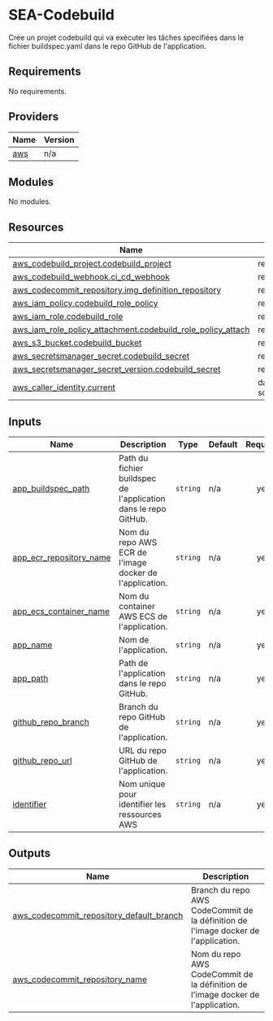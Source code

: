 # SEA-Codebuild
Crée un projet codebuild qui va exécuter les tâches specifiées dans le fichier buildspec.yaml dans le repo GitHub de l'application.
<!-- BEGIN_TF_DOCS -->
## Requirements

No requirements.

## Providers

| Name | Version |
|------|---------|
| <a name="provider_aws"></a> [aws](#provider\_aws) | n/a |

## Modules

No modules.

## Resources

| Name | Type |
|------|------|
| [aws_codebuild_project.codebuild_project](https://registry.terraform.io/providers/hashicorp/aws/latest/docs/resources/codebuild_project) | resource |
| [aws_codebuild_webhook.ci_cd_webhook](https://registry.terraform.io/providers/hashicorp/aws/latest/docs/resources/codebuild_webhook) | resource |
| [aws_codecommit_repository.img_definition_repository](https://registry.terraform.io/providers/hashicorp/aws/latest/docs/resources/codecommit_repository) | resource |
| [aws_iam_policy.codebuild_role_policy](https://registry.terraform.io/providers/hashicorp/aws/latest/docs/resources/iam_policy) | resource |
| [aws_iam_role.codebuild_role](https://registry.terraform.io/providers/hashicorp/aws/latest/docs/resources/iam_role) | resource |
| [aws_iam_role_policy_attachment.codebuild_role_policy_attach](https://registry.terraform.io/providers/hashicorp/aws/latest/docs/resources/iam_role_policy_attachment) | resource |
| [aws_s3_bucket.codebuild_bucket](https://registry.terraform.io/providers/hashicorp/aws/latest/docs/resources/s3_bucket) | resource |
| [aws_secretsmanager_secret.codebuild_secret](https://registry.terraform.io/providers/hashicorp/aws/latest/docs/resources/secretsmanager_secret) | resource |
| [aws_secretsmanager_secret_version.codebuild_secret](https://registry.terraform.io/providers/hashicorp/aws/latest/docs/resources/secretsmanager_secret_version) | resource |
| [aws_caller_identity.current](https://registry.terraform.io/providers/hashicorp/aws/latest/docs/data-sources/caller_identity) | data source |

## Inputs

| Name | Description | Type | Default | Required |
|------|-------------|------|---------|:--------:|
| <a name="input_app_buildspec_path"></a> [app\_buildspec\_path](#input\_app\_buildspec\_path) | Path du fichier buildspec de l'application dans le repo GitHub. | `string` | n/a | yes |
| <a name="input_app_ecr_repository_name"></a> [app\_ecr\_repository\_name](#input\_app\_ecr\_repository\_name) | Nom du repo AWS ECR de l'image docker de l'application. | `string` | n/a | yes |
| <a name="input_app_ecs_container_name"></a> [app\_ecs\_container\_name](#input\_app\_ecs\_container\_name) | Nom du container AWS ECS de l'application. | `string` | n/a | yes |
| <a name="input_app_name"></a> [app\_name](#input\_app\_name) | Nom de l'application. | `string` | n/a | yes |
| <a name="input_app_path"></a> [app\_path](#input\_app\_path) | Path de l'application dans le repo GitHub. | `string` | n/a | yes |
| <a name="input_github_repo_branch"></a> [github\_repo\_branch](#input\_github\_repo\_branch) | Branch du repo GitHub de l'application. | `string` | n/a | yes |
| <a name="input_github_repo_url"></a> [github\_repo\_url](#input\_github\_repo\_url) | URL du repo GitHub de l'application. | `string` | n/a | yes |
| <a name="input_identifier"></a> [identifier](#input\_identifier) | Nom unique pour identifier les ressources AWS | `string` | n/a | yes |

## Outputs

| Name | Description |
|------|-------------|
| <a name="output_aws_codecommit_repository_default_branch"></a> [aws\_codecommit\_repository\_default\_branch](#output\_aws\_codecommit\_repository\_default\_branch) | Branch du repo AWS CodeCommit de la définition de l'image docker de l'application. |
| <a name="output_aws_codecommit_repository_name"></a> [aws\_codecommit\_repository\_name](#output\_aws\_codecommit\_repository\_name) | Nom du repo AWS CodeCommit de la définition de l'image docker de l'application. |
<!-- END_TF_DOCS -->